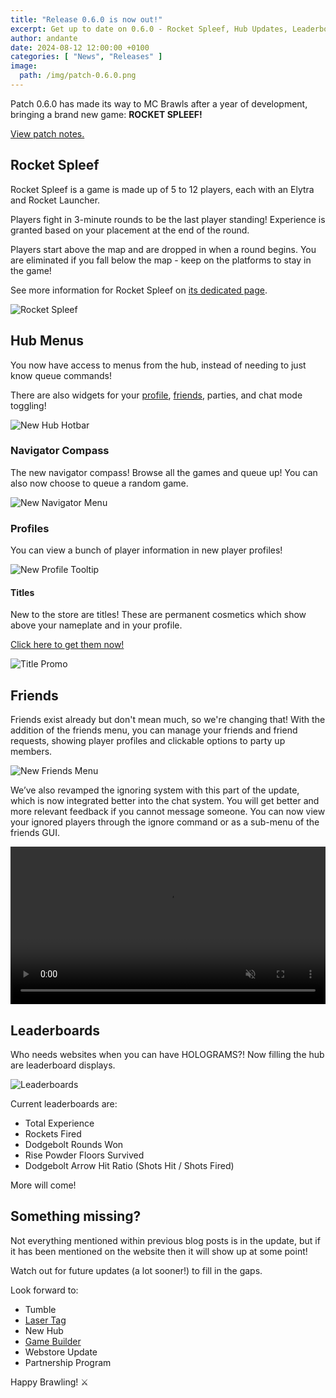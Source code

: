 ```yaml
---
title: "Release 0.6.0 is now out!"
excerpt: Get up to date on 0.6.0 - Rocket Spleef, Hub Updates, Leaderboards!
author: andante
date: 2024-08-12 12:00:00 +0100
categories: [ "News", "Releases" ]
image:
  path: /img/patch-0.6.0.png
---
```


Patch 0.6.0 has made its way to MC Brawls after a year of development, bringing a brand new game: **ROCKET SPLEEF!**

[View patch notes.](/posts/patch-notes-0-6-0)

## <i class="fas fa-rocket"></i> Rocket Spleef

Rocket Spleef is a game is made up of 5 to 12 players, each with an Elytra and Rocket Launcher.

Players fight in 3-minute rounds to be the last player standing! Experience is granted based on your placement at the end of the round.

Players start above the map and are dropped in when a round begins. You are eliminated if you fall below the map - keep on the platforms to stay in the game!

See more information for Rocket Spleef on [its dedicated page](/rocket-spleef).

![Rocket Spleef](/img/game/rocket_spleef_banner_1.png)

## <i class="fas fa-compass"></i> Hub Menus

You now have access to menus from the hub, instead of needing to just know queue commands!

There are also widgets for your [profile](#profile), [friends](#-friends), parties, and chat mode toggling!

![New Hub Hotbar](/img/new-hub-hotbar.png)

### Navigator Compass

The new navigator compass! Browse all the games and queue up! You can also now choose to queue a random game.

![New Navigator Menu](/img/navigator-ui-2.png)

### Profiles

You can view a bunch of player information in new player profiles!

![New Profile Tooltip](/img/schmavity-profile-tooltip.png)

#### Titles

New to the store are titles! These are permanent cosmetics which show above your nameplate and in your profile.

[Click here to get them now!](https://store.mcbrawls.net)

![Title Promo](/img/title-promo.png)

## <i class="fas fa-user-group"></i> Friends

Friends exist already but don't mean much, so we're changing that! With the addition of the friends menu, you can manage your friends and friend requests, showing player profiles and clickable options to party up members.

![New Friends Menu](/img/friends-ui.png)

We’ve also revamped the ignoring system with this part of the update, which is now integrated better into the chat system. You will get better and more relevant feedback if you cannot message someone. You can now view your ignored players through the ignore command or as a sub-menu of the friends GUI.

<video width="100%" preload="auto" muted controls>
    <source src="/assets/vid/friends-and-ignore.mp4" type="video/mp4"/>
</video>

## <i class="fas fa-chart-simple"></i> Leaderboards

Who needs websites when you can have HOLOGRAMS?! Now filling the hub are leaderboard displays.

![Leaderboards](/img/leaderboards-orthographic.png)

Current leaderboards are:

- Total Experience
- Rockets Fired
- Dodgebolt Rounds Won
- Rise Powder Floors Survived
- Dodgebolt Arrow Hit Ratio (Shots Hit / Shots Fired)

More will come!

## Something missing?

Not everything mentioned within previous blog posts is in the update, but if it has been mentioned on the website then it will show up at some point!

Watch out for future updates (a lot sooner!) to fill in the gaps.

Look forward to:

- Tumble
- [Laser Tag](/posts/wgo-1#-laser-tag)
- New Hub
- [Game Builder](/posts/wgo-2#%EF%B8%8F-game-builder)
- Webstore Update
- Partnership Program

Happy Brawling! ⚔️
